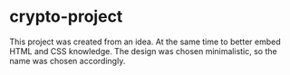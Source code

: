 # crypto-project

This project was created from an idea. At the same time to better embed HTML and CSS knowledge. The design was chosen minimalistic, so the name was chosen accordingly.

